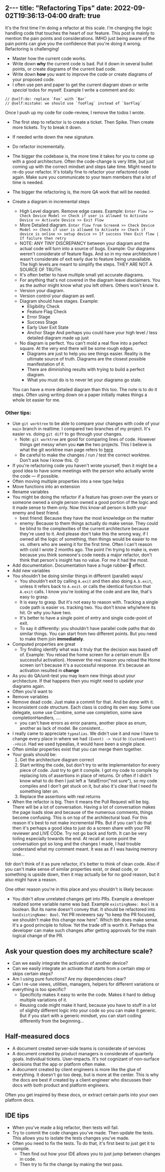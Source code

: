 2---
title: "Refactoring Tips"
date: 2022-09-02T19:36:13-04:00
draft: true
---

It's the first time I'm doing a refactor at this scale. I'm changing the logic handling code that touches the heart of our feature. This post is mainly to mention the pain points and considerations. IMHO just being aware of the pain points can give you the confidence that you're doing it wrong. Refactoring is challenging!

- Master how the current code works. 
- Write down **why** the current code is bad. Put it down in several bullet points, or create diagrams of the current bad code. 
- Write down **how** you want to improve the code or create diagrams of your proposed code. 
- I often use pen and paper to get the current diagram down or write _special_ todos for myself. Example I write a comment and do: 

```
// @self:do: replace `Foo` with `Bar`
// @self:mistake: we should use `fooFlag` instead of `barFlag`
```

Once I push up my code for code-review, I remove the todos I wrote. 

- The first step to refactor is to create a ticket. Then Spike. Then create more tickets. Try to break it down. 
- If needed write down the new signature. 
- Do refactor incrementally. 
- The bigger the codebase is, the more time it takes for you to come up with a good architecture. Often the code-change is very little, but just coming up with the correct mindset and steps take time. Might need to re-do your refactor. It's totally fine to refactor your refactored code again. Make sure you communicate to your team members that a lot of time is needed. 
- The bigger the refactoring is, the more QA work that will be needed.
- Create a diagram in incremental steps
    - High Level diagram. Remove edge cases. Example: `Enter Flow >> Check Device Model >> Check if user is allowed to Activate Device >> Activate Device >> Exit Flow`
    - More Detailed diagram. `Enter flow from ScreenA >> Check Device Model >> Check if user is allowed to Activate >> Check if device is online >> setup device >> If success then Exit flow | If failure then retry`
    - NOTE: ANY TINY DISCREPANCY between your diagram and the actual code will turn into a source of bugs. Example: Our diagrams weren't considerate of feature flags. And so in my new architecture I wasn't considerate of exit early due to feature being unavailable. The high levels are meant to simplify the steps. THEY ARE NOT A SOURCE OF TRUTH. 
    - It's often better to have multiple small yet accurate diagrams.
    - For anything that's not covered in the diagram leave disclaimers. You as the author might know what you left others. Others won't know it. 
    - Version your diagram. 
    - Version control your diagram as well.
    - Diagram should have stages. Example: 
        - Eligibility Check 
        - Feature Flag Check
        - Error Stage
        - Success Stage
        - Early User Exit State
        - Anchor Stage
        And perhaps you could have your high level / less detailed diagram made up just
    - No diagram is perfect. You can't mold a real flow into a perfect square. At the very end there will be some rough edges. 
        - Diagrams are just to help you see things easier. Reality is the ultimate source of truth. Diagrams are the closest possible manifestation of it. 
        - There are diminishing results with trying to build a perfect diagram. 
        - What you must do is to never let your diagrams go stale.
    
  You can have a more detailed diagram than this too. The note is to do it steps. Often using writing down on a paper initially makes things a whole lot easier for me.     

### Other tips:
- Use `git worktree` to be able to compare your changes with code of your `main` branch in realtime. I compared two branches of my project. It's easier vs. doing `git diff` to go through your changes.
    - Note: `git worktree` are good for comparing lines of code. However things get messy when you **run** the two projects. This I believe is what the git worktree man page refers to [here]()
    - Be careful to make the changes / run / test the correct worktree. Don't ask how I know this. 🙃
- If you're refactoring code you haven't wrote yourself, then it might be a good idea to have some meetings with the person who actually wrote the code — if possible. 
- Often moving multiple properties into a new type helps
- Move functions into an extension
- Rename variables
- You might be doing the refactor if a feature has grown over the years or someone owned a single person owned a good portion of the logic and it made sense to them only. Now this know-all person is both your enemy and best friend. 
    - best friend: Because they have the most knowledge on the matter
    - enemy: Because to them things actually do make sense. They could be blind to the complexities of the current architecture because they're used to it. And please don't take this the wrong way, if I owned all the logic of something, then things would be easier to me vs. others who are seeing it for the first time. Often I can't reason with cold I wrote 2 months ago. 
    The point I'm trying to make is, even because you think someone's code needs a major refactor, don't think that person's insight has no value. For me it had the most.
- Add documentation. Documentation have a huge rubber-🐤 effect.
- Add new variables
- You shouldn't be doing similar things in different (parallel) ways/
    - You shouldn't exit by calling `A.exit` and then also doing `A.b.exit`, unless it refers back to `A.exit`. or calls the identical function that `A.exit` calls. I know you're looking at the code and are like, that's easy to grasp. 
    - It is easy to grasp. But it's not easy to reason with. Tracking a single code path is easier vs. tracking two. You don't know why/where its hit. Or why you have two. 
    - It's better to have a single point of entry and single code-point of exit. 
    - To say it differently: you shouldn't have parallel code paths that do similar things. You can start from two different points. But you need to make them join **immediately**. 
- Computed properties are great
    - Try finding identify what was it truly that the decision was based off of. Example: You reload the home screen for a certain enum (Ex successful activation). However the real reason you reload the Home screen isn't because it's a successful response. It's because an activation resulted in **change**
- As you do QA/unit-test you may learn new things about your architecture. If that happens then you might need to update your diagrams again. 
- Often you'd want to 
- Remove variables
- Remove dead code. Just make a commit for that. And be done with it. 
- Inconsistent code structure. Each class is coding its own way. Some use delegate, some use Combine, some use completion, some save completionHandlers, ....
    - you can't have errors as error params, another place as enum, another as lack of model. Be consistent...
- I really came to appreciate `typealias`. We didn't use it and now I have to change every place in where we had `(Event) -> Void` to `(CustomEvent) ->Void`. Had we used typealias, it would have been a single place. 
- Often similar properties exist that you can merge them together. 
- Your goals should be: 
    1. Get the architecture diagram correct
    2. Start writing the code, but don't try to write implementation for every piece of code. Just try to get it compile. I got my code to compile by replacing lots of assertions in place of returns.  Or often if I didn't know what to do then I just left a `fatalError("not sure"), so my code compiles and I don't get stuck on it, but also it's clear that I need fix something later on. 
    3. Replace the assertions with real returns
- When the refactor is big. Then it means the Pull Request will be big. There will be a lot of conversation. Having a lot of conversation makes the page loads slow and because of the numerous comments, things become confusing. This is on top of the architectural load. For this reason it's best to not make incremental PRs. But if you can't do that then it's perhaps a good idea to just do a screen share with your PR reviewer and LIVE CODe. Try not go back and forth. It can be very toiling especially towards the end. At recall at some point the conversation got so long and the changes I made, I had trouble understand what my comment meant. It was as if I was having memory lose...

tldr don't think of it as pure refactor, it's better to think of clean code.
Also if you can't make sense of similar properties exist, or dead code, or something is upside down, then it may actually be for no good reason, but it also might have a reason.

One other reason you're in this place and you shouldn't is likely because: 
- You didn't allow unrelated changes get into PRs. Example a developer realized some variable name was bad. Example `existingName: Bool` is a boolean. But its name doesn't convey that. It should be refactored into `hasExistingName: Bool`. Yet PR reviewers say "to keep the PR focused, we shouldn't make this change now here". Which tbh does make sense. It's a good principle to follow. Yet the trade off is worth it. Perhaps the developer can make such changes after getting approvals for the main logical change of the PR. 

## Ask your question does my architecture scale? 
- Can we easily integrate the activation of another device? 
- Can we easily integrate an activate that starts from a certain step or skips certain steps?
- Am I using pure functions? Are my dependencies clear? 
- Can I re-use views, utilities, managers, helpers for different variations or everything is too specific? 
    - Specificity makes it easy to write the code. Makes it hard to debug multiple variations of it.
    - Reusing code might make it hard, because you have to stuff in a lot of slightly different logic into your code so you can make it generic. But if you start with a generic mindset, you can start coding differently from the beginning...

## Half-measured docs
- A document created server-side teams is considerate of services
- A document created by product managers is considerate of quarterly goals. Individual tickets. User-impacts. It's not cognizant of non-surface decisions that the app or platform often make. 
- A document created by client engineers is more like the glue of everything. It doesn't go too deep, but is more at the center. This is why the docs are best if created by a client engineer who discusses their docs with both product and platform engineers. 

Often you get inspired by these docs, or extract certain parts into your own platform docs.

## IDE tips 
- When you've made a big refactor, then tests will fail. 
- Try to commit the code changes you've made. Then update the tests. This allows you to isolate the tests changes you've made. 
- Often you need to fix the tests. To do that, it's first best to just get it to compile. 
    - Then find out how your IDE allows you to just jump between changes in code. 
    - Then try to fix the change by making the test pass.